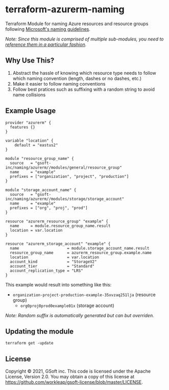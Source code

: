 # terraform-azurerm-naming
Terraform Module for naming Azure resources and resource groups following [Microsoft's naming guidelines](https://docs.microsoft.com/en-us/azure/architecture/best-practices/resource-naming).

_Note: Since this module is comprised of multiple sub-modules, you need to [reference them in a particular fashion](https://www.terraform.io/docs/modules/sources.html#modules-in-package-sub-directories)._

## Why Use This?
1. Abstract the hassle of knowing which resource type needs to follow which naming convention (length, dashes or no dashes, etc.)
2. Make it easier to follow naming conventions
3. Follow best pratices such as suffixing with a random string to avoid name collisions


## Example Usage
```hcl
provider "azurerm" {
  features {}
}

variable "location" {
    default = "eastus2"
}

module "resource_group_name" {
  source   = "gsoft-inc/naming/azurerm//modules/general/resource_group"
  name     = "example"
  prefixes = ["organization", "project", "production"]
}

module "storage_account_name" {
  source   = "gsoft-inc/naming/azurerm//modules/storage/storage_account"
  name     = "example"
  prefixes = ["org", "proj", "prod"]
}

resource "azurerm_resource_group" "example" {
  name     = module.resource_group_name.result
  location = var.location
}

resource "azurerm_storage_account" "example" {
  name                     = module.storage_account_name.result
  resource_group_name      = azurerm_resource_group.example.name
  location                 = var.location
  account_kind             = "StorageV2"
  account_tier             = "Standard"
  account_replication_type = "LRS"
}
```

This example would result into something like this:

- `organization-project-production-example-35xvzaq251lja` (resource group)
  - `org0proj0prod0example01x` (storage account)

*Note: Random suffix is automatically generated but can but overriden.*
  
## Updating the module
```hcl
terraform get -update
```

## License

Copyright © 2021, GSoft inc. This code is licensed under the Apache License, Version 2.0. You may obtain a copy of this license at https://github.com/workleap/gsoft-license/blob/master/LICENSE.
